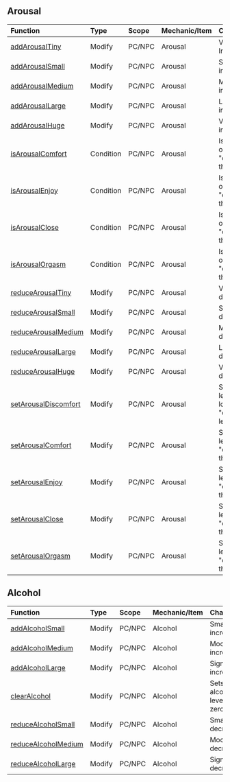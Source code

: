 ## Arousal

| Function | Type | Scope | Mechanic/Item | Change | Parameters | Returns |
| :------- | :--- | :---- | :------------ | :----- | :---- | :---- |
| [addArousalTiny](Context-Objects#addarousaltiny-void) | Modify | PC/NPC | Arousal | Very small Increase | None  | Void |
| [addArousalSmall](Context-Objects#addarousalsmall-void) | Modify | PC/NPC | Arousal | Small increase | None  | Void |
| [addArousalMedium](Context-Objects#addarousalmedium-void) | Modify | PC/NPC | Arousal | Moderate increase | None  | Void |
| [addArousalLarge](Context-Objects#addarousallarge-void) | Modify | PC/NPC | Arousal | Large increase | None  | Void |
| [addArousalHuge](Context-Objects#addarousalhuge-void) | Modify | PC/NPC | Arousal | Very large increase | None  | Void |
| [isArousalComfort](Context-Objects#isarousalcomfort-void) | Condition | PC/NPC | Arousal | Is arousal at or above the "comfort" threshold? | None  | Boolean |
| [isArousalEnjoy](Context-Objects#isarousalenjoy-void) | Condition | PC/NPC | Arousal | Is arousal at or above the "enjoy" threshold? | None  | Boolean |
| [isArousalClose](Context-Objects#isarousalclose-void) | Condition | PC/NPC | Arousal | Is arousal at or above the "close" threshold? | None  | Boolean |
| [isArousalOrgasm](Context-Objects#isarousalorgasm-void) | Condition | PC/NPC | Arousal | Is arousal at or above the "orgasm" threshold? | None  | Boolean |
| [reduceArousalTiny](Context-Objects#reducearousaltiny-void) | Modify | PC/NPC | Arousal | Very small decrease | None  | Void |
| [reduceArousalSmall](Context-Objects#reducearousalsmall-void) | Modify | PC/NPC | Arousal | Small decrease | None  | Void |
| [reduceArousalMedium](Context-Objects#reducearousalmedium-void) | Modify | PC/NPC | Arousal | Moderate decrease | None  | Void |
| [reduceArousalLarge](Context-Objects#reducearousallarge-void) | Modify | PC/NPC | Arousal | Large decrease | None  | Void |
| [reduceArousalHuge](Context-Objects#reducearousalhuge-void) | Modify | PC/NPC | Arousal | Very large decrease | None  | Void |
| [setArousalDiscomfort](Context-Objects#setarousaldiscomfort-void) | Modify | PC/NPC | Arousal | Sets arousal level to lowest "discomfort" level | None  | Void |
| [setArousalComfort](Context-Objects#setarousalcomfort-void) | Modify | PC/NPC | Arousal | Sets arousal level to the "comfort" threshold | None  | Void |
| [setArousalEnjoy](Context-Objects#setarousalenjoy-void) | Modify | PC/NPC | Arousal | Sets arousal level to the "enjoy" threshold | None  | Void |
| [setArousalClose](Context-Objects#setarousalclose-void) | Modify |  PC/NPC | Arousal | Sets arousal level to the "close" threshold | None  | Void |
| [setArousalOrgasm](Context-Objects#setarousalorgasm-void) | Modify | PC/NPC | Arousal | Sets arousal level to the "orgasm" threshold | None  | Void |

## Alcohol

| Function | Type | Scope | Mechanic/Item | Change | Parameters | Returns |
| :------- | :--- | :---- | :------------ | :----- | :---- | :---- |
| [addAlcoholSmall](Context-Objects#addalcoholsmall-void) | Modify | PC/NPC | Alcohol | Small increase | None  | Void |
| [addAlcoholMedium](Context-Objects#addalcoholmedium-void) | Modify | PC/NPC | Alcohol | Moderate increase | None  | Void |
| [addAlcoholLarge](Context-Objects#addalcohollarge-void) | Modify | PC/NPC | Alcohol | Significant increase | None  | Void |
| [clearAlcohol](Context-Objects#clearalcohol-void) | Modify | PC/NPC | Alcohol | Sets alcohol level to zero | None  | Void |
| [reduceAlcoholSmall](Context-Objects#reducealcoholsmall-void) | Modify | PC/NPC | Alcohol | Small decrease | None  | Void |
| [reduceAlcoholMedium](Context-Objects#reducealcoholmedium-void) | Modify | PC/NPC | Alcohol | Moderate decrease | None  | Void |
| [reduceAlcoholLarge](Context-Objects#reducealcohollarge-void) | Modify | PC/NPC | Alcohol | Significant decrease | None  | Void |

